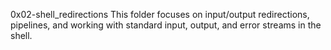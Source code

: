 0x02-shell_redirections
This folder focuses on input/output redirections, pipelines, and working with standard input, output, and error streams in the shell.
